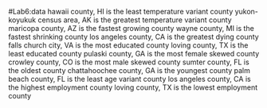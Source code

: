 #Lab6:data
hawaii county, HI is the least temperature variant county
yukon-koyukuk census area, AK is the greatest temperature variant county
maricopa county, AZ is the fastest growing county
wayne county, MI is the fastest shrinking county
los angeles county, CA is the greatest dying county
falls church city, VA is the most educated county
loving county, TX is the least educated county
pulaski county, GA is the most female skewed county
crowley county, CO is the most male skewed county
sumter county, FL is the oldest county
chattahoochee county, GA is the youngest county
palm beach county, FL is the least age variant county
los angeles county, CA is the highest employment county
loving county, TX is the lowest employment county
